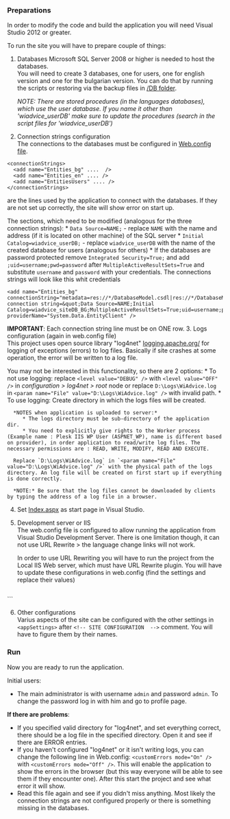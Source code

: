 ### Preparations

In order to modify the code and build the application you will need Visual Studio 2012 or greater.

To run the site you will have to prepare couple of things:  

1. Databases 
  Microsoft SQL Server 2008 or higher is needed to host the databases.  
  You will need to create 3 databases, one for users, one for english version and one for the bulgarian version. You can do that by running the scripts or restoring via the backup files in [/DB folder](https://github.com/raste/WiAdvice/tree/master/DB). 

   *NOTE: There are stored procedures (in the languages databases), which use the user database. If you name it other than 'wiadvice_userDB' make sure to update the procedures (search in the script files for 'wiadvice_userDB')*

2. Connection strings configuration  
  The connections to the databases must be configured in [Web.config file](https://github.com/raste/WiAdvice/blob/master/Source/User%20Interface/Web.config).  

  ```
  <connectionStrings>
    <add name="Entities_bg" ....  />
    <add name="Entities_en" .... />
    <add name="EntitiesUsers" .... />
  </connectionStrings>
  ``` 
  are the lines used by the application to connect with the databases. If they are not set up correctly, the site will show error on start up.

  The sections, which need to be modified (analogous for the three connection strings):
    * `Data Source=NAME;` - replace `NAME` with the name and address (if it is located on other machine) of the SQL server 
    * `Initial Catalog=wiadvice_userDB;` - replace `wiadvice_userDB` with the name of the created database for users (analogous for others)
    *  If the databases are password protected remove `Integrated Security=True;` and add `;uid=username;pwd=password` after `MultipleActiveResultSets=True` and substitute `username` and `password` with your credentials.
      The connections strings will look like this whit credentials  
  ```
<add name="Entities_bg" connectionString="metadata=res://*/DatabaseModel.csdl|res://*/DatabaseModel.ssdl|res://*/DatabaseModel.msl;provider=System.Data.SqlClient;provider connection string=&quot;Data Source=NAME;Initial Catalog=wiadvice_siteDB_BG;MultipleActiveResultSets=True;uid=username;pwd=password&quot;" providerName="System.Data.EntityClient" />
 ```  
   
   **IMPORTANT**: Each connection string line must be on ONE row.
3. Logs configuration (again in web.config file)  
  This project uses open source library "log4net" [logging.apache.org/](http://logging.apache.org/) for logging of exceptions (errors) to log files. Basically if site crashes at some operation, the error will be written to a log file.
  
  You may not be interested in this functionality, so there are 2 options:
    * To not use logging: 
      replace `<level value="DEBUG" />` with `<level value="OFF" />` in *configuration > log4net > root* node or replace `D:\Logs\WiAdvice.log` in `<param name="File" value="D:\Logs\WiAdvice.log" />` with invalid path.
    * To use logging:
      Create directory in which the logs files will be created.  
      
      *NOTES when application is uploaded to server:*  
         * The logs directory must be sub-directory of the application dir.  
         * You need to explicitly give rights to the Worker process (Example name : Plesk IIS WP User (ASPNET_WP), name is different based on provider), in order application to read/write log files. The necessary permissions are : READ, WRITE, MODIFY, READ AND EXECUTE. 
      
      Replace `D:\Logs\WiAdvice.log` in `<param name="File" value="D:\Logs\WiAdvice.log" />` with the physical path of the logs directory. An log file will be created on first start up if everything is done correctly.
      
      *NOTE:* Be sure that the log files cannot be downloaded by clients by typing the address of a log file in a browser.
4. Set [Index.aspx](https://github.com/raste/WiAdvice/blob/master/Source/User%20Interface/Home.aspx) as start page in Visual Studio. 
5. Development server or IIS  
   The web.config file is configured to allow running the application from Visual Studio Development Server. There is one limitation though, it can not use URL Rewrite > the language change links will not work.  
   
   In order to use URL Rewriting you will have to run the project from the Local IIS Web server, which must have URL Rewrite plugin. You will have to update these configurations in web.config (find the settings and replace their values)  

   ```
<add key="UseUrlRewriting" value="true" />
<add key="UrlRewritingDirectoryLevel" value="1" />
<add key="UseExternalUrlRewriteModule" value="true" />
<add key="SiteDomainAdress" value="TYPE IIS SITE ADDRESS " /> 

<add name="RewriteUrlModule" type="UserInterface.RewriteUrl" />
   ```  
   
6. Other configurations  
   Varius aspects of the site can be configured with the other settings in `<appSettings>` after `<!-- SITE CONFIGURATION  -->` comment. You will have to figure them by their names.

### Run

Now you are ready to run the application.  

Initial users:  
  * The main administrator is with username `admin` and password `admin`. To change the password log in with him and go to profile page.

**If there are problems**:  
  * If you specified valid directory for "log4net", and set everything correct, there should be a log file in the specified directory. Open it and see if there are ERROR entries.  
  * If you haven't configured "log4net" or it isn't writing logs, you can change the following line in Web.config: `<customErrors mode="On" />` with `<customErrors mode="Off" />`. This will enable the application to show the errors in the browser (but this way everyone will be able to see them if they encounter one). After this start the project and see what error it will show.  
  * Read this file again and see if you didn't miss anything. Most likely the connection strings are not configured properly or there is something missing in the databases.
